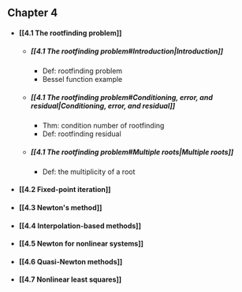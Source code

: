 ## Chapter 4
- #### [[4.1 The rootfinding problem]]
	- ##### [[4.1 The rootfinding problem#Introduction|Introduction]]
		- Def: rootfinding problem
		- Bessel function example
	- ##### [[4.1 The rootfinding problem#Conditioning, error, and residual|Conditioning, error, and residual]]
		- Thm: condition number of rootfinding
		- Def: rootfinding residual
	- ##### [[4.1 The rootfinding problem#Multiple roots|Multiple roots]]
		- Def: the multiplicity of a root
- #### [[4.2 Fixed-point iteration]]
- #### [[4.3 Newton's method]]
- #### [[4.4 Interpolation-based methods]]
- #### [[4.5 Newton for nonlinear systems]]
- #### [[4.6 Quasi-Newton methods]]
- #### [[4.7 Nonlinear least squares]]


